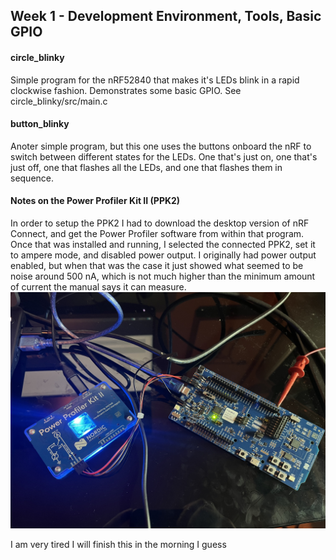 ## Week 1 - Development Environment, Tools, Basic GPIO


#### circle_blinky
Simple program for the nRF52840 that makes it's LEDs blink in a rapid clockwise fashion. Demonstrates some basic GPIO. See circle_blinky/src/main.c

#### button_blinky
Anoter simple program, but this one uses the buttons onboard the nRF to switch between different states for the LEDs. One that's just on, one that's just off, one that flashes all the LEDs, and one that flashes them in sequence.

#### Notes on the Power Profiler Kit II (PPK2)
In order to setup the PPK2 I had to download the desktop version of nRF Connect, and get the Power Profiler software from within that program. Once that was installed and running, I selected the connected PPK2, set it to ampere mode, and disabled power output. I originally had power output enabled, but when that was the case it just showed what seemed to be noise around 500 nA, which is not much higher than the minimum amount of current the manual says it can measure.
![physical setup](ppk2_setup.jpeg)

I am very tired I will finish this in the morning I guess
